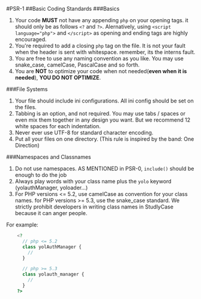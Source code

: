 #PSR-1
##Basic Coding Standards
###Basics
1.  Your code **MUST** not have any appending `php` on your opening tags. it should only be as follows `<?` and `?>`. Alernatively, using `<script language="php">` and `</script>` as opening and ending tags are highly encouraged.
2.  You're required to add a closing `php` tag on the file. It is not your fault when the header is sent with whitespace. remember, its the interns fault.
3.  You are free to use any naming convention as you like. You may use snake_case, camelCase, PascalCase and so forth.
4.  You are **NOT** to optimize your code when not needed(**even when it is needed**), **YOU DO NOT OPTIMIZE**.

###File Systems
1.  Your file should include ini configurations. All ini config should be set on the files.
2.  Tabbing is an option, and not required. You may use tabs / spaces or even mix them together in any design you want. But we recommend 12 white spaces for each indentation.
3.  Never ever use UTF-8 for standard character encoding.
4.  Put all your files on one directory. (This rule is inspired by the band: One Direction)

###Namespaces and Classnames
1. Do not use namespaces. AS MENTIONED in PSR-0, ```include()``` should be enough to do the job
2. Always play words with your class name plus the ```yolo``` keyword (yolauthManager, yoloader...)
3. For PHP versions <= 5.2, use camelCase as convention for your class names. for PHP versions >= 5.3, use the snake_case standard. We strictly prohibit developers in writing class names in StudlyCase because it can anger people.

For example:
```php
    <?
      // php <= 5.2
      class yolAuthManager {
        //
      }

      // php >= 5.3
      class yolauth_manager {
        //
      }
    ?>
```
